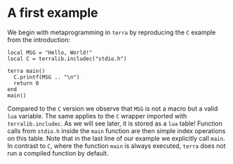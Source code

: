 # A first example
We begin with metaprogramming in `terra` by reproducing the `C` example from
the introduction:
```terra
local MSG = "Hello, World!"
local C = terralib.includec("stdio.h")

terra main()
  C.printf(MSG .. "\n")
  return 0
end
main()
```
Compared to the `C` version we observe that `MSG` is not a macro but a valid
`lua` variable. The same applies to the `C` wrapper imported with `terralib.includec`.
As we will see later, it is stored as a `lua` table!
Function calls from `stdio.h` inside the `main` function are then simple index
operations on this table. Note that in the last line of our example we explicitly
call `main`. In contrast to `C`, where the function `main` is always executed,
`terra` does not run a compiled function by default.

